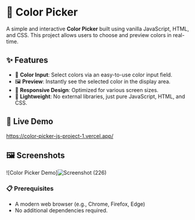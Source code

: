 # 🎨 Color Picker
A simple and interactive **Color Picker** built using vanilla JavaScript, HTML, and CSS. This project allows users to choose and preview colors in real-time.

## ✨ Features

- 🎨 **Color Input**: Select colors via an easy-to-use color input field.
- 🖼️ **Preview**: Instantly see the selected color in the display area.
- 📱 **Responsive Design**: Optimized for various screen sizes.
- 🚀 **Lightweight**: No external libraries, just pure JavaScript, HTML, and CSS.

## 🚀 Live Demo

https://color-picker-js-project-1.vercel.app/

## 🖼️ Screenshots

![Color Picker Demo]![Screenshot (226)](https://github.com/user-attachments/assets/741f6d03-62b4-45d7-8720-0cc09aa97f93)

### 📋 Prerequisites

- A modern web browser (e.g., Chrome, Firefox, Edge)
- No additional dependencies required.


